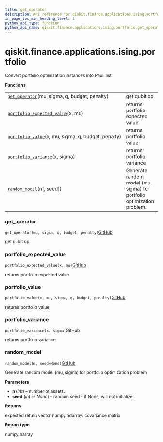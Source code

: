 ```yaml
---
title: get_operator
description: API reference for qiskit.finance.applications.ising.portfolio.get_operator
in_page_toc_min_heading_level: 1
python_api_type: function
python_api_name: qiskit.finance.applications.ising.portfolio.get_operator
---
```


<span id="qiskit-finance-applications-ising-portfolio" />

# qiskit.finance.applications.ising.portfolio

Convert portfolio optimization instances into Pauli list

**Functions**

|                                                                                                                                                                                   |                                                                       |
| --------------------------------------------------------------------------------------------------------------------------------------------------------------------------------- | --------------------------------------------------------------------- |
| [`get_operator`](#qiskit.finance.applications.ising.portfolio.get_operator "qiskit.finance.applications.ising.portfolio.get_operator")(mu, sigma, q, budget, penalty)             | get qubit op                                                          |
| [`portfolio_expected_value`](#qiskit.finance.applications.ising.portfolio.portfolio_expected_value "qiskit.finance.applications.ising.portfolio.portfolio_expected_value")(x, mu) | returns portfolio expected value                                      |
| [`portfolio_value`](#qiskit.finance.applications.ising.portfolio.portfolio_value "qiskit.finance.applications.ising.portfolio.portfolio_value")(x, mu, sigma, q, budget, penalty) | returns portfolio value                                               |
| [`portfolio_variance`](#qiskit.finance.applications.ising.portfolio.portfolio_variance "qiskit.finance.applications.ising.portfolio.portfolio_variance")(x, sigma)                | returns portfolio variance                                            |
| [`random_model`](#qiskit.finance.applications.ising.portfolio.random_model "qiskit.finance.applications.ising.portfolio.random_model")(n\[, seed])                                | Generate random model (mu, sigma) for portfolio optimization problem. |

### get\_operator

<span id="qiskit.finance.applications.ising.portfolio.get_operator" />

`get_operator(mu, sigma, q, budget, penalty)`[GitHub](https://github.com/qiskit-community/qiskit-aqua/tree/stable/0.7/qiskit/finance/applications/ising/portfolio.py "view source code")

get qubit op

### portfolio\_expected\_value

<span id="qiskit.finance.applications.ising.portfolio.portfolio_expected_value" />

`portfolio_expected_value(x, mu)`[GitHub](https://github.com/qiskit-community/qiskit-aqua/tree/stable/0.7/qiskit/finance/applications/ising/portfolio.py "view source code")

returns portfolio expected value

### portfolio\_value

<span id="qiskit.finance.applications.ising.portfolio.portfolio_value" />

`portfolio_value(x, mu, sigma, q, budget, penalty)`[GitHub](https://github.com/qiskit-community/qiskit-aqua/tree/stable/0.7/qiskit/finance/applications/ising/portfolio.py "view source code")

returns portfolio value

### portfolio\_variance

<span id="qiskit.finance.applications.ising.portfolio.portfolio_variance" />

`portfolio_variance(x, sigma)`[GitHub](https://github.com/qiskit-community/qiskit-aqua/tree/stable/0.7/qiskit/finance/applications/ising/portfolio.py "view source code")

returns portfolio variance

### random\_model

<span id="qiskit.finance.applications.ising.portfolio.random_model" />

`random_model(n, seed=None)`[GitHub](https://github.com/qiskit-community/qiskit-aqua/tree/stable/0.7/qiskit/finance/applications/ising/portfolio.py "view source code")

Generate random model (mu, sigma) for portfolio optimization problem.

**Parameters**

*   **n** (*int*) – number of assets.
*   **seed** (*int or None*) – random seed - if None, will not initialize.

**Returns**

expected return vector numpy.ndarray: covariance matrix

**Return type**

numpy.narray

